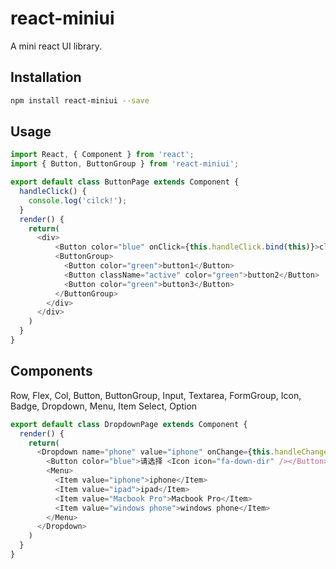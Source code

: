# react-miniui

A mini react UI library.


## Installation

```bash
npm install react-miniui --save
```

## Usage

```js
import React, { Component } from 'react';
import { Button, ButtonGroup } from 'react-miniui';

export default class ButtonPage extends Component {
  handleClick() {
    console.log('cilck!');
  }
  render() {
    return(
      <div>
          <Button color="blue" onClick={this.handleClick.bind(this)}>click</Button>
          <ButtonGroup>
            <Button color="green">button1</Button>
            <Button className="active" color="green">button2</Button>
            <Button color="green">button3</Button>
          </ButtonGroup>
        </div>
      </div>
    )
  }
}
```

## Components

Row, Flex, Col, Button, ButtonGroup, Input, Textarea, FormGroup, Icon, Badge, Dropdown, Menu, Item Select, Option

```js
export default class DropdownPage extends Component {
  render() {
    return(
      <Dropdown name="phone" value="iphone" onChange={this.handleChange.bind(this)}>
        <Button color="blue">请选择 <Icon icon="fa-down-dir" /></Button>
        <Menu>
          <Item value="iphone">iphone</Item>
          <Item value="ipad">ipad</Item>
          <Item value="Macbook Pro">Macbook Pro</Item>
          <Item value="windows phone">windows phone</Item>
        </Menu>
      </Dropdown>
    )
  }
}
```
